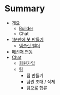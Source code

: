 # Summary

* [개요](README.md)
  * [Builder](bot-builder.md)
  * Chat
* [1분만에 봇 만들기](chapter1.md)
  * [템플릿 빌더](chapter1/d15c-d50c-b9bf-be4c-b354.md)
* [메신저 연동](ba54-c2e0-c800-c5f0-b3d9-d558-ae30.md)
* [Chat](chat-c0c1-b2f4-c6d0-c6a9-cc44-d305-d074-b77c-c774-c5b8-d2b8.md)
  * [회원가입](chat-c0c1-b2f4-c6d0-c6a9-cc44-d305-d074-b77c-c774-c5b8-d2b8/d68c-c6d0-ac00-c785.md)
  * [팀](chat-c0c1-b2f4-c6d0-c6a9-cc44-d305-d074-b77c-c774-c5b8-d2b8/d300-b9cc-b4e4-ae30.md)
    * 팀 만들기
    * 팀원 초대 / 삭제
    * 팀으로 합류

